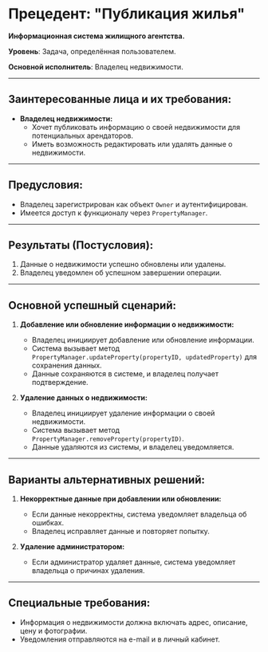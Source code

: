 
# Прецедент: "Публикация жилья"

**Информационная система жилищного агентства.**

**Уровень**: Задача, определённая пользователем.

**Основной исполнитель**: Владелец недвижимости.

---

## Заинтересованные лица и их требования:

- **Владелец недвижимости:**
  - Хочет публиковать информацию о своей недвижимости для потенциальных арендаторов.
  - Иметь возможность редактировать или удалять данные о недвижимости.

---

## Предусловия:

- Владелец зарегистрирован как объект `Owner` и аутентифицирован.
- Имеется доступ к функционалу через `PropertyManager`.

---

## Результаты (Постусловия):

1. Данные о недвижимости успешно обновлены или удалены.
2. Владелец уведомлен об успешном завершении операции.

---

## Основной успешный сценарий:

1. **Добавление или обновление информации о недвижимости:**
    - Владелец инициирует добавление или обновление информации.
    - Система вызывает метод `PropertyManager.updateProperty(propertyID, updatedProperty)` для сохранения данных.
    - Данные сохраняются в системе, и владелец получает подтверждение.

2. **Удаление данных о недвижимости:**
    - Владелец инициирует удаление информации о своей недвижимости.
    - Система вызывает метод `PropertyManager.removeProperty(propertyID)`.
    - Данные удаляются из системы, и владелец уведомляется.

---

## Варианты альтернативных решений:

1. **Некорректные данные при добавлении или обновлении:**
    - Если данные некорректны, система уведомляет владельца об ошибках.
    - Владелец исправляет данные и повторяет попытку.

2. **Удаление администратором:**
    - Если администратор удаляет данные, система уведомляет владельца о причинах удаления.

---

## Специальные требования:

- Информация о недвижимости должна включать адрес, описание, цену и фотографии.
- Уведомления отправляются на e-mail и в личный кабинет.
